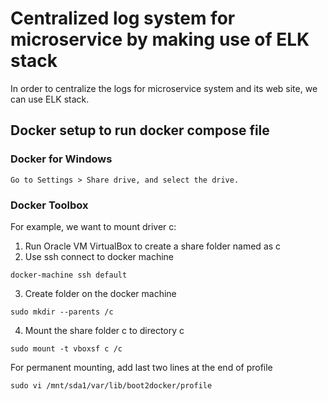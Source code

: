# Centralized log system for microservice by making use of ELK stack

In order to centralize the logs for microservice system and its web site, we can use ELK stack. 


## Docker setup to run docker compose file
### Docker for Windows
    Go to Settings > Share drive, and select the drive.

### Docker Toolbox
For example, we want to mount driver c:
1. Run Oracle VM VirtualBox to create a share folder named as c
2. Use ssh connect to docker machine
```
docker-machine ssh default
```
3. Create folder on the docker machine
```
sudo mkdir --parents /c
```
4. Mount the share folder c to directory c
```
sudo mount -t vboxsf c /c
```

For permanent mounting, add last two lines at the end of profile
```
sudo vi /mnt/sda1/var/lib/boot2docker/profile
```
